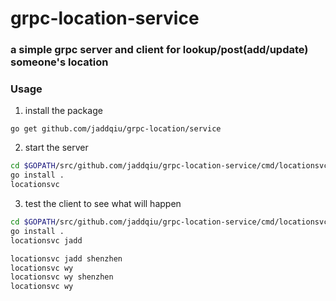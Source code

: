 # grpc-location-service

### a simple grpc server  and client for lookup/post(add/update) someone's location

### Usage
1. install the package
```
go get github.com/jaddqiu/grpc-location/service
```

2. start the server

```bash
cd $GOPATH/src/github.com/jaddqiu/grpc-location-service/cmd/locationsvc
go install .
locationsvc
```
3. test the client to see what will happen
```bash
cd $GOPATH/src/github.com/jaddqiu/grpc-location-service/cmd/locationsvc
go install .
locationsvc jadd

locationsvc jadd shenzhen
locationsvc wy
locationsvc wy shenzhen
locationsvc wy
```
